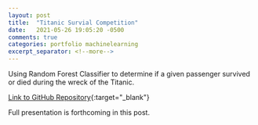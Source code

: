 ```yaml
---
layout: post
title:  "Titanic Survial Competition"
date:   2021-05-26 19:05:20 -0500
comments: true
categories: portfolio machinelearning
excerpt_separator: <!--more-->
---
```


Using Random Forest Classifier to determine if a given passenger survived or died during the wreck of the Titanic.
<!--more-->

[Link to GitHub Repository](https://github.com/hanleye29/Kaggle_Titanic){:target="_blank"}

Full presentation is forthcoming in this post.
